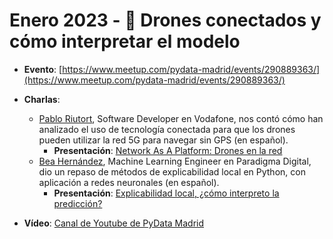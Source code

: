# Enero 2023 - 🐝 Drones conectados y cómo interpretar el modelo

- **Evento**: [https://www.meetup.com/pydata-madrid/events/290889363/](https://www.meetup.com/pydata-madrid/events/290889363/)

- **Charlas**:

  - [Pablo Riutort](https://www.linkedin.com/in/pablorgrande/), Software Developer en Vodafone, nos contó cómo han analizado el uso de tecnología conectada para que los drones pueden utilizar la red 5G para navegar sin GPS (en español).
    - **Presentación**: [Network As A Platform: Drones en la red](drones-en-la-red.pdf)
  - [Bea Hernández](https://www.linkedin.com/in/bea-h-9ab53b71/), Machine Learning Engineer en Paradigma Digital, dio un repaso de métodos de explicabilidad local en Python, con aplicación a redes neuronales (en español).
    - **Presentación**: [Explicabilidad local, ¿cómo interpreto la predicción?](explicabilidad-con-python.pdf)

- **Vídeo**: [Canal de Youtube de PyData Madrid](https://www.youtube.com/watch?v=NNO-h-NfE4g)
